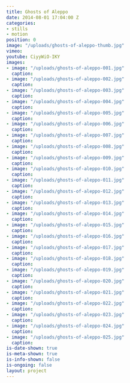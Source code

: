 ```yaml
---
title: Ghosts of Aleppo
date: 2014-08-01 17:04:00 Z
categories:
- stills
- motion
position: 0
image: "/uploads/ghosts-of-aleppo-thumb.jpg"
vimeo: 
youtube: CiyyWiO-IKY
images:
- image: "/uploads/ghosts-of-aleppo-001.jpg"
  caption: 
- image: "/uploads/ghosts-of-aleppo-002.jpg"
  caption: 
- image: "/uploads/ghosts-of-aleppo-003.jpg"
  caption: 
- image: "/uploads/ghosts-of-aleppo-004.jpg"
  caption: 
- image: "/uploads/ghosts-of-aleppo-005.jpg"
  caption: 
- image: "/uploads/ghosts-of-aleppo-006.jpg"
  caption: 
- image: "/uploads/ghosts-of-aleppo-007.jpg"
  caption: 
- image: "/uploads/ghosts-of-aleppo-008.jpg"
  caption: 
- image: "/uploads/ghosts-of-aleppo-009.jpg"
  caption: 
- image: "/uploads/ghosts-of-aleppo-010.jpg"
  caption: 
- image: "/uploads/ghosts-of-aleppo-011.jpg"
  caption: 
- image: "/uploads/ghosts-of-aleppo-012.jpg"
  caption: 
- image: "/uploads/ghosts-of-aleppo-013.jpg"
  caption: 
- image: "/uploads/ghosts-of-aleppo-014.jpg"
  caption: 
- image: "/uploads/ghosts-of-aleppo-015.jpg"
  caption: 
- image: "/uploads/ghosts-of-aleppo-016.jpg"
  caption: 
- image: "/uploads/ghosts-of-aleppo-017.jpg"
  caption: 
- image: "/uploads/ghosts-of-aleppo-018.jpg"
  caption: 
- image: "/uploads/ghosts-of-aleppo-019.jpg"
  caption: 
- image: "/uploads/ghosts-of-aleppo-020.jpg"
  caption: 
- image: "/uploads/ghosts-of-aleppo-021.jpg"
  caption: 
- image: "/uploads/ghosts-of-aleppo-022.jpg"
  caption: 
- image: "/uploads/ghosts-of-aleppo-023.jpg"
  caption: 
- image: "/uploads/ghosts-of-aleppo-024.jpg"
  caption: 
- image: "/uploads/ghosts-of-aleppo-025.jpg"
  caption: 
is-date-shown: true
is-meta-shown: true
is-info-shown: false
is-ongoing: false
layout: project
---
```



